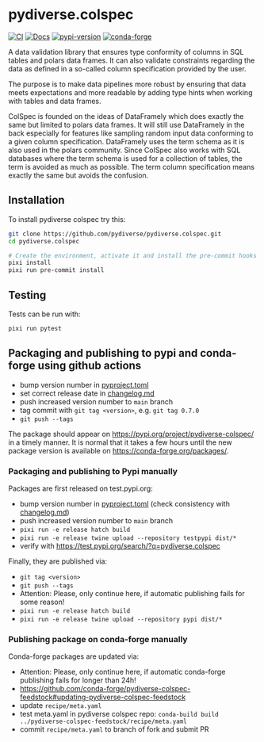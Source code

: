 # pydiverse.colspec

[![CI](https://img.shields.io/github/actions/workflow/status/pydiverse/pydiverse.colspec/tests.yml?style=flat-square&branch=main&label=tests)](https://github.com/pydiverse/pydiverse.colspec/actions/workflows/tests.yml)
[![Docs](https://readthedocs.org/projects/pydiversecolspec/badge/?version=latest&style=flat-square)](https://pydiversecolspec.readthedocs.io/en/latest)
[![pypi-version](https://img.shields.io/pypi/v/pydiverse-colspec.svg?logo=pypi&logoColor=white&style=flat-square)](https://pypi.org/project/pydiverse-colspec)
[![conda-forge](https://img.shields.io/conda/pn/conda-forge/pydiverse-colspec?logoColor=white&logo=conda-forge&style=flat-square)](https://prefix.dev/channels/conda-forge/packages/pydiverse-colspec)

A data validation library that ensures type conformity of columns in SQL tables and polars data frames.
It can also validate constraints regarding the data as defined in a so-called column specification provided
by the user.

The purpose is to make data pipelines more robust by ensuring that data meets expectations and more readable by adding
type hints when working with tables and data frames.

ColSpec is founded on the ideas of DataFramely which does exactly the same but limited to polars data frames.
It will still use DataFramely in the back especially for features like sampling random input data conforming
to a given column specification. DataFramely uses the term schema as it is also used in the polars community.
Since ColSpec also works with SQL databases where the term schema is used for a collection of tables, the term
is avoided as much as possible. The term column specification means exactly the same but avoids the confusion.

## Installation

To install pydiverse colspec try this:

```bash
git clone https://github.com/pydiverse/pydiverse.colspec.git
cd pydiverse.colspec

# Create the environment, activate it and install the pre-commit hooks
pixi install
pixi run pre-commit install
```

## Testing

Tests can be run with:

```bash
pixi run pytest
```

## Packaging and publishing to pypi and conda-forge using github actions

- bump version number in [pyproject.toml](pyproject.toml)
- set correct release date in [changelog.md](docs/source/changelog.md)
- push increased version number to `main` branch
- tag commit with `git tag <version>`, e.g. `git tag 0.7.0`
- `git push --tags`

The package should appear on https://pypi.org/project/pydiverse-colspec/ in a timely manner. It is normal that it takes
a few hours until the new package version is available on https://conda-forge.org/packages/.

### Packaging and publishing to Pypi manually

Packages are first released on test.pypi.org:

- bump version number in [pyproject.toml](pyproject.toml) (check consistency
  with [changelog.md](docs/source/changelog.md))
- push increased version number to `main` branch
- `pixi run -e release hatch build`
- `pixi run -e release twine upload --repository testpypi dist/*`
- verify with https://test.pypi.org/search/?q=pydiverse.colspec

Finally, they are published via:

- `git tag <version>`
- `git push --tags`
- Attention: Please, only continue here, if automatic publishing fails for some reason!
- `pixi run -e release hatch build`
- `pixi run -e release twine upload --repository pypi dist/*`

### Publishing package on conda-forge manually

Conda-forge packages are updated via:

- Attention: Please, only continue here, if automatic conda-forge publishing fails for longer than 24h!
- https://github.com/conda-forge/pydiverse-colspec-feedstock#updating-pydiverse-colspec-feedstock
- update `recipe/meta.yaml`
- test meta.yaml in pydiverse colspec repo: `conda-build build ../pydiverse-colspec-feedstock/recipe/meta.yaml`
- commit `recipe/meta.yaml` to branch of fork and submit PR
